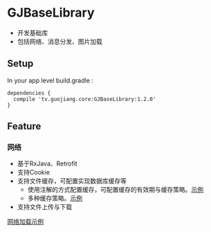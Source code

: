 # GJBaseLibrary

- 开发基础库
- 包括网络、消息分发、图片加载



## Setup

In your app level build.gradle :
```
dependencies {
  compile 'tv.guojiang.core:GJBaseLibrary:1.2.0'
}
```

## Feature

### 网络
- 基于RxJava、Retrofit
- 支持Cookie
- 支持文件缓存，可配置实现数据库缓存等
  - 使用注解的方式配置缓存，可配置缓存的有效期与缓存策略。[示例](https://github.com/chentao7v/GJBaseLibrary/blob/master/app/src/main/java/tv/guojiang/network/TestRequest.java)
  - 多种缓存策略。[示例](https://github.com/chentao7v/GJBaseLibrary/blob/master/GjBaseLibrary/src/main/java/tv/guojiang/baselib/network/cache/CacheState.java)
- 支持文件上传与下载

[网络加载示例](https://github.com/chentao7v/GJBaseLibrary/blob/master/app/src/main/java/tv/guojiang/sample/NetworkSampleActivity.java)
